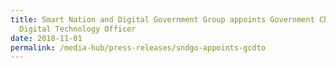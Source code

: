 ```yaml
---
title: Smart Nation and Digital Government Group appoints Government Chief
  Digital Technology Officer
date: 2018-11-01
permalink: /media-hub/press-releases/sndgo-appoints-gcdto
---
```


